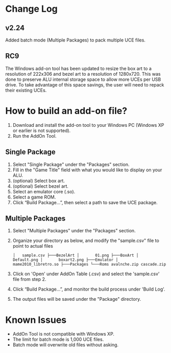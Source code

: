 # Change Log

## v2.24

Added batch mode (Multiple Packages) to pack multiple UCE files.

## RC9

The Windows add-on tool has been updated to resize the box art to a resolution of 222x306 and bezel art to a resolution of 1280x720. This was done to preserve ALU internal storage space to allow more UCEs per USB drive. To take advantage of this space savings, the user will need to repack their existing UCEs.

# How to build an add-on file? 

1. Download and install the add-on tool to your Windows PC (Windows XP or earlier is not supported). 
1. Run the AddOn Tool.

## Single Package

1. Select "Single Package" under the "Packages" section.
1. Fill in the "Game Title" field with what you would like to display on your ALU.
1. (optional) Select box art.
1. (optional) Select bezel art.
1. Select an emulator core (.so).
1. Select a game ROM.
1. Click “Build Package…”, then select a path to save the UCE package.

## Multiple Packages

1. Select "Multiple Packages" under the "Packages" section.

2. Organize your directory as below, and modify the "sample.csv" file to point to actual files

    `│   sample.csv
    ├───BezelArt
    │       01.png
    ├───BoxArt
    │       Default.png
    │       boxart2.png
    ├───Emulator
    │       mame2010_libretro.so
    ├───Packages
    └───Roms
            avalnche.zip
            cascade.zip`

3. Click on 'Open' under AddOn Table (.csv) and select the 'sample.csv' file from step 2.
4. Click “Build Package…”, and monitor the build process under 'Build Log'.
5. The output files will be saved under the "Package" directory.

# Known Issues

- AddOn Tool is not compatible with Windows XP.
- The limit for batch mode is 1,000 UCE files.
- Batch mode will overwrite old files without asking.
